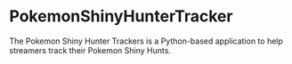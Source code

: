# PokemonShinyHunterTracker
The Pokemon Shiny Hunter Trackers is a Python-based application to help streamers track their Pokemon Shiny Hunts.